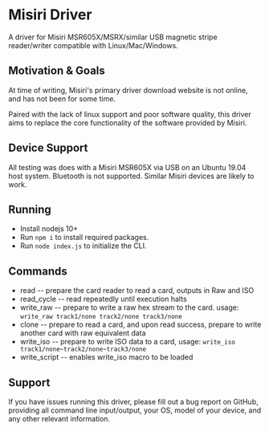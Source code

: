 # Misiri Driver

A driver for Misiri MSR605X/MSRX/similar USB magnetic stripe reader/writer compatible with Linux/Mac/Windows.

## Motivation & Goals

At time of writing, Misiri's primary driver download website is not online, and has not been for some time.

Paired with the lack of linux support and poor software quality, this driver aims to replace the core functionality of the software provided by Misiri.

## Device Support

All testing was does with a Misiri MSR605X via USB on an Ubuntu 19.04 host system. Bluetooth is not supported. Similar Misiri devices are likely to work.

## Running

* Install nodejs 10+
* Run `npm i` to install required packages.
* Run `node index.js` to initialize the CLI.

## Commands

* read -- prepare the card reader to read a card, outputs in Raw and ISO
* read_cycle -- read repeatedly until execution halts
* write_raw -- prepare to write a raw hex stream to the card. usage: `write_raw track1/none track2/none track3/none`
* clone -- prepare to read a card, and upon read success, prepare to write another card with raw equivalent data
* write_iso -- prepare to write ISO data to a card, usage: `write_iso track1/none~track2/none~track3/none`
* write_script -- enables write_iso macro to be loaded

## Support

If you have issues running this driver, please fill out a bug report on GitHub, providing all command line input/output, your OS, model of your device, and any other relevant information.
